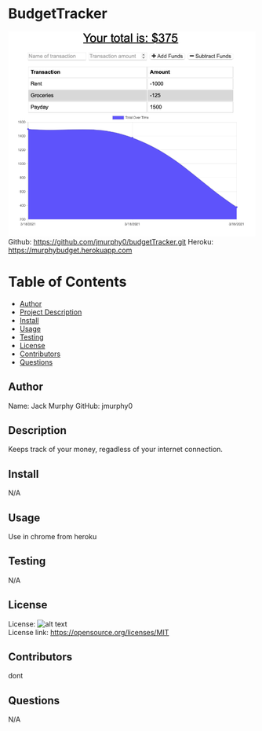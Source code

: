 # BudgetTracker

![alt text](imgs/budget.png)
Github: https://github.com/jmurphy0/budgetTracker.git
Heroku: https://murphybudget.herokuapp.com

# Table of Contents

- [Author](##Author)
- [Project Description](##Description)
- [Install](##Install)
- [Usage](##Usage)
- [Testing](##Testing)
- [License](##License)
- [Contributors](##Contributors)
- [Questions](##Questions)

## Author

Name: Jack Murphy
GitHub: jmurphy0

## Description

Keeps track of your money, regadless of your internet connection.

## Install

N/A

## Usage

Use in chrome from heroku

## Testing

N/A

## License

License: ![alt text](https://img.shields.io/badge/License-MIT-yellow.svg)  
 License link: https://opensource.org/licenses/MIT

## Contributors

dont

## Questions

N/A
